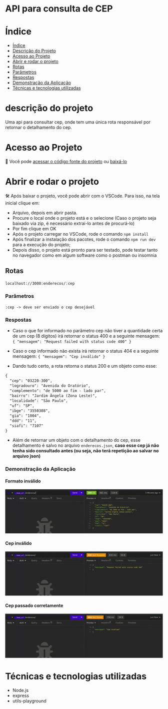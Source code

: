 # API para consulta de CEP

# Índice

- [Índice](#índice)
- [Descrição do Projeto](#descrição-do-projeto)
- [Acesso ao Projeto](#acesso-ao-projeto)
- [Abrir e rodar o projeto](#abrir-e-rodar-o-projeto)
- [Rotas](#rotas)
- [Parâmetros](#parâmetros)
- [Respostas](#respostas)
- [Demonstração da Aplicação](#demonstração-da-aplicação)
- [Técnicas e tecnologias utilizadas](#técnicas-e-tecnologias-utilizadas)

# descrição do projeto

Uma api para consultar cep, onde tem uma única rota responsável por retornar o detalhamento do cep.

# Acesso ao Projeto
📁
Você pode [acessar o código fonte do projeto](https://github.com/Guilherme09396/api-cep) ou [baixá-lo](https://github.com/Guilherme09396/api-cep/archive/refs/heads/master.zip)

# Abrir e rodar o projeto

🛠️ Após baixar o projeto, você pode abrir com o VSCode. Para isso, na tela inicial clique em:

- Arquivo, depois em abrir pasta.
- Procure o local onde o projeto está e o selecione (Caso o projeto seja baixado via zip, é necessário extraí-lo antes de procurá-lo)
- Por fim clique em OK
- Após o projeto carregar no VSCode, rode o comando `npm install`
- Após finalizar a instalação dos pacotes, rode o comando `npm run dev` para a execução do projeto;
- Depois disso, o projeto está pronto para ser testado, pode testar tanto no navegador como em algum software como o postman ou insomnia

## Rotas

`localhost://3000:enderecos/:cep`

### Parâmetros

`:cep -> deve ser enviado o cep desejável`

### Respostas

- Caso o que for informado no parâmetro cep não tiver a quantidade certa de um cep (8 dígitos) irá retornar o status 400 e a seguinte mensagem: `{
	"mensagem": "Request failed with status code 400"
}`

- Caso o cep informado não exista irá retornar o status 404 e a seguinte mensagem:
  `{
	"mensagem": "Cep inválido"
}`

- Dando tudo certo, a rota retorna o status 200 e um objeto como esse:

```
{
  "cep": "03220-300",
  "logradouro": "Avenida do Oratório",
  "complemento": "de 5000 ao fim - lado par",
  "bairro": "Jardim Ângela (Zona Leste)",
  "localidade": "São Paulo",
  "uf": "SP",
  "ibge": "3550308",
  "gia": "1004",
  "ddd": "11",
  "siafi": "7107"
}
```

- Além de retornar um objeto com o detalhamento do cep,
  esse detalhamento é salvo no arquivo `enderecos.json`, **caso esse cep já não tenha sido consultado antes (ou seja, não terá repetição ao salvar no arquivo json)**

### Demonstração da Aplicação

#### Formato inválido
![](https://github.com/Guilherme09396/api-cep/blob/master/gifs/formato-invalido.gif)
#### Cep inválido
![](https://github.com/Guilherme09396/api-cep/blob/master/gifs/cep-invalido.gif)
#### Cep passado corretamente
![](https://github.com/Guilherme09396/api-cep/blob/master/gifs/cep-ok.gif)



# Técnicas e tecnologias utilizadas

- Node.js
- express
- utils-playground
